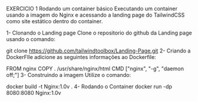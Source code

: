 EXERCICIO 1
Rodando um container básico
Executando um container usando a imagem do Nginx e acessando a landing page do TailwindCSS como site estático dentro do container.

1- Clonando o Landing page
Clone o repositorio do github da Landing page usando o comando:

git clone https://github.com/tailwindtoolbox/Landing-Page.git
2- Criando a DockerFIle
adicione as seguintes informações ao Dockerfile:

FROM nginx
COPY . /usr/share/nginx/html
CMD ["nginx", "-g", "daemon off;"]
3- Construindo a imagem
Utilize o comando:

docker build -t Nginx:1.0v .
4- Rodando o Container
docker run -dp 8080:8080 Nginx:1.0v
